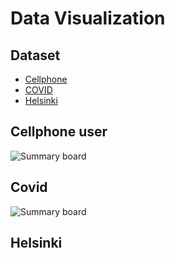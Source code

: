 # Data Visualization
## Dataset
<!-- TOC -->
- [Cellphone](#Cellphone)  
- [COVID](#Covid)  
- [Helsinki](#Helsinki)  
<!-- TOC -->

## Cellphone user
![Summary board](Dataset-Visualization/Cellphone_powerbi.JPG)
## Covid
![Summary board](Dataset-Visualization/2.jpg)
## Helsinki

